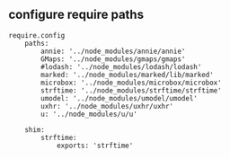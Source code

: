 ## configure require paths

	require.config
		paths:
			annie: '../node_modules/annie/annie'
			GMaps: '../node_modules/gmaps/gmaps'
			#lodash: '../node_modules/lodash/lodash'
			marked: '../node_modules/marked/lib/marked'
			microbox: '../node_modules/microbox/microbox'
			strftime: '../node_modules/strftime/strftime'
			umodel: '../node_modules/umodel/umodel'
			uxhr: '../node_modules/uxhr/uxhr'
			u: '../node_modules/u/u'

		shim:
			strftime:
				exports: 'strftime'